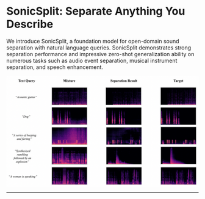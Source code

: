 # SonicSplit: Separate Anything You Describe
We introduce SonicSplit, a foundation model for open-domain sound separation with natural language queries. SonicSplit demonstrates strong separation performance and impressive zero-shot generalization ability on numerous tasks such as audio event separation, musical instrument separation, and speech enhancement. 
<p align="center">
  <img align="middle" width="800" src="assets/results.png"/>
</p>

<hr>


